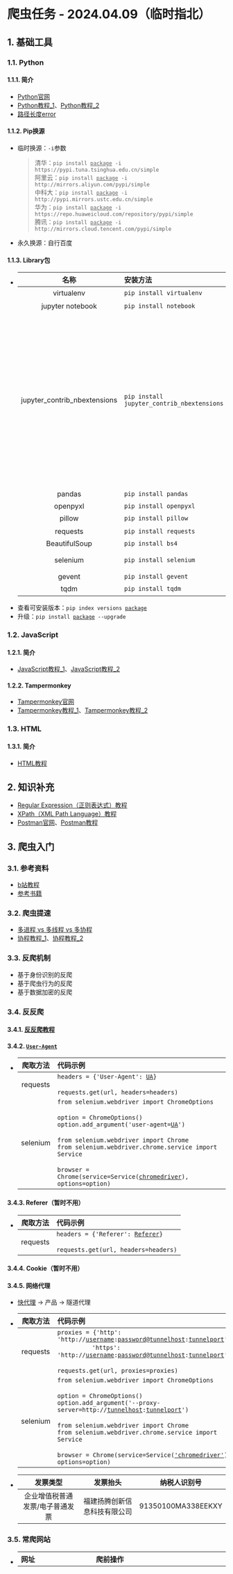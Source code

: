 # 爬虫任务 - 2024.04.09（临时指北）
## 1. 基础工具
### 1.1. Python
#### 1.1.1. 简介
- [Python官网](https://python.org)
- [Python教程_1](https://www.runoob.com/python3/python3-tutorial.html)、[Python教程_2](https://www.liaoxuefeng.com/wiki/1016959663602400/1016959856222624)
- [路径长度error](https://blog.csdn.net/weixin_43658159/article/details/127454046)

#### 1.1.2. Pip换源
- 临时换源：`-i`参数  
    > 清华：`pip install `<ins>`package`</ins>` -i https://pypi.tuna.tsinghua.edu.cn/simple`  
    > 阿里云：`pip install `<ins>`package`</ins>` -i http://mirrors.aliyun.com/pypi/simple`  
    > 中科大：`pip install `<ins>`package`</ins>` -i http://pypi.mirrors.ustc.edu.cn/simple`  
    > 华为：`pip install `<ins>`package`</ins>` -i https://repo.huaweicloud.com/repository/pypi/simple`  
    > 腾讯：`pip install `<ins>`package`</ins>` -i http://mirrors.cloud.tencent.com/pypi/simple`
- 永久换源：自行百度

#### 1.1.3. Library包
- |名称|安装方法|参考|
  |:-:|:-|:-|
  |virtualenv|`pip install virtualenv`|[教程](https://www.liaoxuefeng.com/wiki/1016959663602400/1019273143120480)|
  |jupyter notebook|`pip install notebook`|[官网](https://jupyter.org)|
  |jupyter_contrib_nbextensions|`pip install jupyter_contrib_nbextensions`|`jupyter contrib nbextension install --user` -> `Hinterland`、`Highlight selected word`、`AddBefore`、`AutoSaveTime`、`Go to Current Running Cells`<br /><br />`pip install jupyterthemes` -> `!jt -h` -> `!jt -t chesterish -f roboto -fs 11 -ofs 10 -T -N -kl`|
  |pandas|`pip install pandas`|[官网](https://pandas.pydata.org/getting_started.html)|
  |openpyxl|`pip install openpyxl`|[Tutorial](https://openpyxl.readthedocs.io/en/stable/tutorial.html)|
  |pillow|`pip install pillow`|[官网](https://pillow.readthedocs.io/en/latest)|
  |requests|`pip install requests`|[教程](https://www.liaoxuefeng.com/wiki/1016959663602400/1183249464292448)|
  |BeautifulSoup|`pip install bs4`||
  |selenium|`pip install selenium`|[官网](https://www.selenium.dev/zh-cn/documentation/webdriver/getting_started)<br />[chromedriver](https://chromedriver.chromium.org/home)|
  |gevent|`pip install gevent`||
  |tqdm|`pip install tqdm`|[官网](https://pypi.org/project/tqdm/)|
- 查看可安装版本：`pip index versions `<ins>`package`</ins>
- 升级：`pip install `<ins>`package`</ins>` --upgrade`

### 1.2. JavaScript
#### 1.2.1. 简介
- [JavaScript教程_1](https://www.runoob.com/js/js-tutorial.html)、[JavaScript教程_2](https://www.liaoxuefeng.com/wiki/1022910821149312)

#### 1.2.2. Tampermonkey
- [Tampermonkey官网](https://www.tampermonkey.net)
- [Tampermonkey教程_1](https://www.bilibili.com/video/BV1yT411L7n7)、[Tampermonkey教程_2](https://www.bilibili.com/video/BV19W4y1h7KM)

### 1.3. HTML
#### 1.3.1. 简介
- [HTML教程](https://www.runoob.com/html/html-tutorial.html)

## 2. 知识补充
- [Regular Expression（正则表达式）教程](https://github.com/ziishaned/learn-regex)
- [XPath（XML Path Language）教程](https://www.runoob.com/xpath/xpath-tutorial.html)
- [Postman官网](https://www.postman.com/downloads)、[Postman教程](https://www.bilibili.com/video/BV1hP4y177gS)

## 3. 爬虫入门
### 3.1. 参考资料
- [b站教程](https://www.bilibili.com/video/BV1bL4y1V7q1)
- [参考书籍](https://www.ituring.com.cn/book/2847)

### 3.2. 爬虫提速
- [多进程 vs 多线程 vs 多协程](https://blog.csdn.net/weixin_51656605/article/details/113694044)
- [协程教程_1](https://blog.csdn.net/qq_45476428/article/details/108782593)、[协程教程_2](https://blog.csdn.net/freeking101/article/details/53097420)

### 3.3. 反爬机制
- 基于身份识别的反爬
- 基于爬虫行为的反爬
- 基于数据加密的反爬

### 3.4. 反反爬
#### 3.4.1. [反反爬教程](https://www.bilibili.com/video/BV1cy4y1V771)

#### 3.4.2. [`User-Agent`](https://sspai.com/post/75349)
- |爬取方法|代码示例|
  |:-:|:-|
  |requests|`headers = {'User-Agent': `<ins>`UA`</ins>`}`<br /><br />`requests.get(url, headers=headers)`|
  |selenium|`from selenium.webdriver import ChromeOptions`<br /><br />`option = ChromeOptions()`<br />`option.add_argument('user-agent=`<ins>`UA`</ins>`')`<br /><br />`from selenium.webdriver import Chrome`<br />`from selenium.webdriver.chrome.service import Service`<br /><br />`browser = Chrome(service=Service(`<ins>`chromedriver`</ins>`), options=option)`|

#### 3.4.3. Referer（暂时不用）
- |爬取方法|代码示例|
  |:-:|:-|
  |requests|`headers = {'Referer': `<ins>`Referer`</ins>`}`<br /><br />`requests.get(url, headers=headers)`|

#### 3.4.4. Cookie（暂时不用）

#### 3.4.5. 网络代理
- [快代理](https://www.kuaidaili.com/) -> 产品 -> 隧道代理
- |爬取方法|代码示例|
  |:-:|:-|
  |requests|`proxies = {'http': 'http://`<ins>`username`</ins>`:`<ins>`password`</ins>`@`<ins>`tunnelhost`</ins>`:`<ins>`tunnelport`</ins>`',`<br />&emsp;&emsp;&emsp;&emsp;&emsp;`'https': 'http://`<ins>`username`</ins>`:`<ins>`password`</ins>`@`<ins>`tunnelhost`</ins>`:`<ins>`tunnelport`</ins>`'}`<br /><br />`requests.get(url, proxies=proxies)`|
  |selenium|`from selenium.webdriver import ChromeOptions`<br /><br />`option = ChromeOptions()`<br />`option.add_argument('--proxy-server=http://`<ins>`tunnelhost`</ins>`:`<ins>`tunnelport`</ins>`')`<br /><br />`from selenium.webdriver import Chrome`<br />`from selenium.webdriver.chrome.service import Service`<br /><br />`browser = Chrome(service=Service(`<ins>`'chromedriver'`</ins>`), options=option)`|
- |发票类型|发票抬头|纳税人识别号|
  |:-:|:-:|:-:|
  |企业增值税普通发票/电子普通发票|福建扬腾创新信息科技有限公司|91350100MA338EEKXY|

### 3.5. 常爬网站
- |网址|爬前操作|目录字段|内容字段|
  |:-|:-|:-|:-|
  |01. [RockAuto](https://www.rockauto.com/en/parts/melling,timing+chain+&+component+kit,5756)||<b>$\color{red}{1. Menu}$</b><sup>【requests】</sup><br />$\color{blue}{输入：}$`Param_Url`<sub>[参数]</sub><br />$\color{blue}{输出：}$`No.`、`Manufacturer`、`Category`、`Type`、`Type_Code`、`Part_Number`<br /><br />|<b><font color=red>2. Part</font></b><sup>【requests】</sup><br /><font color=blue>输入：</font><ins>`No.`</ins><sub>[Menu]</sub>、<ins>`Manufacturer`</ins><sub>[Menu]</sub>、<ins>`Category`</ins><sub>[Menu]</sub>、<ins>`Type`</ins><sub>[Menu]</sub>、<ins>`Type_Code`</ins><sub>[Menu]</sub>、<ins>`Part_Number`</ins><sub>[Menu]</sub><br /><font color=blue>输出：</font><ins>`序号`</ins>、<ins>`Manufacturer`</ins>、<ins>`Category`</ins>、<ins>`Type`</ins>、<ins>`Type_Code`</ins>、<ins>`Part_Number`</ins>、`Vehcile`<sup>(n)</sup>、`OE`、`Note_1`、`Note_2`、`Pic`<sup>(n)</sup>、`Url`、`Info`、`Src`、`Part_Key`、`JOIN_TCPK`<br /><br /><b><font color=red>3. Vehicle</font></b><sup>【requests】</sup><br /><font color=blue>输入：</font>`Type_Code`<sub>[Part]</sub>、`Part_Key`<sub>[Part]</sub>、<ins>`JOIN_TCPK`</ins><sub>[Part]</sub><br /><font color=blue>输出：</font><ins>`JOIN_TCPK`</ins>、`Vehcile`<sup>(y)</sup><br /><br /><b><font color=red>4. Info</font></b><sup>【requests】</sup><br /><font color=blue>输入：</font><ins>`Info`</ins><sub>[Part]</sub><br /><font color=blue>输出：</font><ins>`Info`</ins>、`其他Specifications`<sup>(y)</sup><br /><br /><b><font color=red>5. Kit_Part_Number</font></b><sup>【requests】</sup><br /><font color=blue>输入：</font><ins>`Info`</ins><sub>[Part]</sub><br /><font color=blue>输出：</font><ins>`Info`</ins>、`Kit_No.`、`Kit_Quantity`、`Kit_Note`、`Kit_Manufacturer`、`Kit_Type_Code`、`Kit_Part_Key`、`Kit_Part_Number`<br /><br /><b><font color=red>6. Kit_Part</font></b><sup>【requests】</sup><br /><font color=blue>输入：</font><ins>`Info`</ins><sub>[Kit_Part_Number]</sub>、<ins>`Kit_No.`</ins><sub>[Kit_Part_Number]</sub>、<ins>`Kit_Quantity`</ins><sub>[Kit_Part_Number]</sub>、<ins>`Kit_Note`</ins><sub>[Kit_Part_Number]</sub>、<ins>`Kit_Manufacturer`</ins><sub>[Kit_Part_Number]</sub>、<ins>`Kit_Type_Code`</ins><sub>[Kit_Part_Number]</sub>、<ins>`Kit_Part_Number`</ins><sub>[Kit_Part_Number]</sub><br /><font color=blue>输出：</font><ins>`Info`</ins>、<ins>`Kit_序号`</ins>、<ins>`Kit_Quantity`</ins>、<ins>`Kit_Note`</ins>、<ins>`Kit_Manufacturer`</ins>、`Kit_Category`、`Kit_Type`、<ins>`Kit_Type_Code`</ins>、<ins>`Kit_Part_Number`</ins>、`Kit_Vehcile`<sup>(n)</sup>、`Kit_OE`、`Kit_Note_1`、`Kit_Note_2`、`Kit_Pic`<sup>(n)</sup>、`Kit_Url`、`Kit_Info`、`Kit_Src`、`Kit_Part_Key`、`Kit_JOIN_TCPK`<br /><br /><b><font color=red>7. Kit_Vehicle</font></b><sup>【requests】</sup><br /><font color=blue>输入：</font>`Kit_Type_Code`<sub>[Kit_Part]</sub>、`Kit_Part_Key`<sub>[Kit_Part]</sub>、<ins>`Kit_JOIN_TCPK`</ins><sub>[Kit_Part]</sub><br /><font color=blue>输出：</font><ins>`Kit_JOIN_TCPK`</ins>、`Kit_Vehcile`<sup>(y)</sup><br /><br /><b><font color=red>8. Kit_Info</font></b><sup>【requests】</sup><br /><font color=blue>输入：</font><ins>`Kit_Info`</ins><sub>[Kit_Part]</sub><br /><font color=blue>输出：</font><ins>`Kit_Info`</ins>、`Kit_其他Specifications`<sup>(y)</sup>|
  |02. [Dorman](https://www.dormanproducts.com/gsearch.aspx?type=keyword&origin=keyword&parttype=Fuel%2520Filler%2520Neck&start=0&num=100)|`100 records per page`|<b><font color=red>1. Menu</font></b><sup>【Tampermonkey】</sup><br /><font color=blue>输入：</font>`Param_Amount`<sub>[参数]</sub><br /><font color=blue>输出：</font>`Page`、`No.`、`Url`|<b><font color=red>2. Part</font></b><sup>【requests】</sup><br /><font color=blue>输入：</font><ins>`No.`</ins><sub>[Menu]</sub>、<ins>`Url`</ins><sub>[Menu]</sub><br /><font color=blue>输出：</font><ins>`序号`</ins>、`Part_Number`、`Type`、`Description`、`Application_Summary`、`Vehicle_1`<sup>(n)</sup>、`Vehicle_2`<sup>(n)</sup>、`OE`、`Pic`<sup>(n)</sup>、<ins>`Url`</ins>、`Vehicle_Url`、`Src`、`其他Specifications`<br /><br /><b><font color=red>3. Vehicle</font></b><sup>【requests】</sup><br/><font color=blue>输入：</font><ins>`Vehicle_Url`</ins><sub>[Part]</sub><br /><font color=blue>输出：</font><ins>`Vehicle_Url`</ins>、`Vehicle_1`<sup>(y)</sup>、`Vehicle_2`<sup>(y)</sup>|
  |03. [eBay](https://www.ebay.com/sch/i.html?_dkr=1&iconV2Request=true&_blrs=recall_filtering&_ssn=zamo-zuan&store_cat=0&store_name=zamozuan&_oac=1&_nkw=motor%20mount)|1. `Sort` -> `Price + Shipping: highest first`<br />2. `Items per page` -> `240`<br /><br />1. 在目录找出[`详情api`](https://www.ebay.com/itm/304981523908?_ul=US&_stpos=91710&orig_cvip=true)：`https://www.ebay.com/itm/` + `Item_Number` + `?_ul=US&_stpos=91710&orig_cvip=true`<br />2. 在详情页找出[`车型api`](https://www.ebay.com/g/api/finders?module_groups=PART_FINDER&referrer=VIEWITEM&offset=0&module=COMPATIBILITY_TABLE)：`https://www.ebay.com/g/api/finders` + `?module_groups=PART_FINDER&referrer=VIEWITEM&offset=` + `Param_Offset` + `&module=COMPATIBILITY_TABLE`<br />&emsp;&emsp;&emsp;&emsp;&emsp;&emsp;&emsp;`Payload`：`{"scopedContext":{"catalogDetails":{"itemId":"` + `Item_Number` + `","categoryId":"` + `Category_Id` + `","marketplaceId":"` + `Market_Id` + `"}}}`<br /><br />`US参数_1` -> `https://www.ebay.com/itm/`、`?_ul=US&_stpos=91710&orig_cvip=true`<br />`DE参数_1` -> `https://www.ebay.de/itm/`、`?_ul=DE&_stpos=10115&orig_cvip=true`<br />`AU参数_1` -> `https://www.ebay.com.au/itm/`、`?_ul=AU&_stpos=2019&orig_cvip=true`<br />`UK参数_1` -> `https://www.ebay.co.uk/itm/`、`?_ul=GB&_stpos=BS81QU&orig_cvip=true`<br /><br />`US参数_2` -> `https://www.ebay.com/g/api/finders`<br />`DE参数_2` -> `https://www.ebay.de/g/api/finders`<br />`AU参数_2` -> `https://www.ebay.com.au/g/api/finders`<br />`UK参数_2` -> `https://www.ebay.co.uk/g/api/finders`|<b><font color=red>1. Menu</font></b><sup>【Tampermonkey】</sup><br /><font color=blue>输出：</font>`Page`、`No.`、`Item_Number`|<b><font color=red>2. Item</font></b><sup>【requests】</sup><br /><font color=blue>输入：</font>`Param_Market`<sub>[参数]</sub>、<ins>`No.`</ins><sub>[Menu]</sub>、<ins>`Item_Number`</ins><sub>[Menu]</sub><br /><font color=blue>输出：</font><ins>`序号`</ins>、<ins>`Item_Number`</ins>、`Title`、`Subtitle`、`Price`、`Available`、`Sold`、`Vehicle_1`<sup>(n)</sup>、`Vehicle_2`<sup>(n)</sup>、`Pic`<sup>(n)</sup>、`Url`、`Description_Url`、`Src`、`Vehicle_Page`、`Category_Id`、`Market_Id`、`Country`、`Language`、`Locale`、`其他ItemSpecifics`<br /><br /><b><font color=red>3. Vehicle</font></b><sup>【requests】</sup><br /><font color=blue>输入：</font>`Param_Market`<sub>[参数]</sub>、<ins>`Item_Number`</ins><sub>[Item]</sub>、`Vehicle_Page`<sub>[Item]</sub>、`Category_Id`<sub>[Item]</sub>、`Market_Id`<sub>[Item]</sub><br /><font color=blue>输出：</font><ins>`Item_Number`</ins>、`Vehicle_1`<sup>(y)</sup>、`Vehicle_2`<sup>(y)</sup><br /><br /><b><font color=red>4. Description</font></b><sup>【requests】</sup><br /><font color=blue>输入：</font><ins>`Description_Url`</ins><sub>[Item]</sub><br /><font color=blue>输出：</font><ins>`Description_Url`</ins>、`卖家描述信息`|
  |04. [Cardone](https://www.cardone.com/motors/wiper-and-washer/windshield-wiper-motor/?limit=96&sort=alphaasc&page=1)|1. `Show` -> `96`<br />2. `Sort By:` -> `A to Z`|<b><font color=red>1. Menu</font></b><sup>【Tampermonkey】</sup><br /><font color=blue>输出：</font>`Page`、`No.`、`Url`|<b><font color=red>2. Part</font></b><sup>【Tampermonkey】</sup><br /><font color=blue>输入：</font><ins>`No.`</ins><sub>[Menu]</sub>、<ins>`Url`</ins><sub>[Menu]</sub><br /><font color=blue>输出：</font><ins>`序号`</ins>、`Part_Type`、`Part_Number`、`Brand`、`Title`、`Vehicle_1`、`Vehicle_2`、`OE`、`Pic`<sup>(n)</sup>、<ins>`Url`</ins>、`Src`、`其他Specifications`|
  |05. [Standard](https://www.standardbrand.com/en/ecatalog?part=temperature%20sensor&type=p&search=s)|1. 在官网找出[`iframe`](https://ecatalog.smpcorp.com/V2/STD/#/partsearch/searchText/temperature%20sensor?type=p&search=s)：`title="eCatFrame"`，设置`View 96`、`Part  (A-Z)`<br />2. 在`iframe`找出[`目录api`](https://ecatalog.smpcorp.com/V2/STD/api/part/partsearch?filter=temperature%20sensor&filterType=s&searchType=p&imageSize=80&start=0&limit=1&sort=3&catFilter=-All-&yearFilter=-All-&makeFilter=-All-&modelFilter=-All-&engineFilter=-All-&attrCodeFilter=-All-&attrValueFilter=-All-&plkEngineMakeFilter=-All-&plkEngineModelFilter=-All-&plkEngineDispFilter=-All-)：`https://ecatalog.smpcorp.com/V2/STD/api/part/partsearch?filter=` + `Param_Filter` + `&filterType=s&searchType=p&imageSize=80&start=` + `Param_Start` + `&limit=1&sort=3&catFilter=-All-&yearFilter=-All-&makeFilter=-All-&modelFilter=-All-&engineFilter=-All-&attrCodeFilter=-All-&attrValueFilter=-All-&plkEngineMakeFilter=-All-&plkEngineModelFilter=-All-&plkEngineDispFilter=-All-`<br />3. 在详情页找出[`详情api`](https://ecatalog.smpcorp.com/V2/STD/api/part/partselect?part=AS185&func=PART&vid=)：`https://ecatalog.smpcorp.com/V2/STD/api/part/partselect?part=` + `Part_Number` + `&func=PART&vid=`<br />4. 在详情页找出[`图片api`](https://ecatalog.smpcorp.com/V2/STD/api/image/getallimages?partNum=AS185&brand=STI&zoomFactor_sm=75&zoomFactor_md=360&zoomFactor_bg=960)：`https://ecatalog.smpcorp.com/V2/STD/api/image/getallimages?partNum=` + `Part_Number` + `&brand=` + `Brand` + `&zoomFactor_sm=75&zoomFactor_md=360&zoomFactor_bg=960`|<b><font color=red>1. Menu</font></b><br /><font color=blue>输入：</font>`Param_Filter`<sub>[参数]</sub>、`Param_Start`<sub>[参数]</sub><br /><font color=blue>输出：</font>`No.`、`Url`|<b><font color=red>2. Part_Number</font></b><sup>【requests】</sup><br /><font color=blue>输入：</font>`Url`<sub>[Menu]</sub><br /><font color=blue>输出：</font>`Json信息`<br /><br /><b><font color=red>3. Part</font></b><sup>【requests】</sup><br /><font color=blue>输入：</font>`basePart`<sub>[Part_Number]</sub><br /><font color=blue>输出：</font>`序号`、`Part_Number`、`Category`、`Part_Type_Short`、`Part_Type_Long`、`Brand`、`POP`、`Per_Car`、`Vehicle`、`Pic`<sup>(n)</sup>、`Url`、`Src`<sup>(n)</sup>、`JOIN_PNB`、`其他specifications`<br /><br /><b><font color=red>3. Src</font></b><sup>【requests】</sup><br /><font color=blue>输入：</font>`Part_Number`<sub>[Part]</sub>、`Brand`<sub>[Part]</sub>、<ins>`JOIN_PNB`</ins><sub>[Part]</sub><br /><font color=blue>输出：</font><ins>`JOIN_PNB`</ins>、`Src`<sup>(y)</sup>||
  |06. [Summit](https://www.summitracing.com/search?PageSize=100&SortBy=SKU&SortOrder=Ascending&keyword=LS%20Oil%20Pan)|1. `Records Per Page` -> `100 Records Per Page`<br />2. `Sort By` -> `Part Number (a-z)`|<b><font color=red>1. Menu</font></b><sup>【Tampermonkey】</sup><br /><font color=blue>输出：</font>`Page`、`No.`、`Url`|<b><font color=red>2. Part</font></b><sup>【selenium】</sup><br /><font color=blue>输入：</font><ins>`No.`</ins><sub>[Menu]</sub>、<ins>`Url`</ins><sub>[Menu]</sub><br /><font color=blue>输出：</font><ins>`序号`</ins>、`Part_Number`、`Title`、`Description`、`Pic`<sub>(n)</sub>、<ins>`Url`</ins>、`Src`、`其他Overview`|
  |07. [SpectraPremium](https://ecat.spectrapremium.com/en/parts?line=oil_pans&year=&make=&model=&submodel=&universal=0&hide-exclusives-canadian-market=0&sort=part-number&limit=50)|1. `Sort by part #`<br />2. `Number of results` -> `50`|<b><font color=red>1. Menu</font></b><sup>【Tampermonkey】</sup><br /><font color=blue>输出：</font>`Page`、`No.`、`Url`|<b><font color=red>2. Part</font></b><sup>【requests】</sup><br /><font color=blue>输入：</font><ins>`No.`</ins><sub>[Menu]</sub>、<ins>`Url`</ins><sub>[Menu]</sub><br /><font color=blue>输出：</font><ins>`序号`</ins>、`Type`、`Part_Number`、`Vehicle`<sup>(n)</sup>、`Pic`<sup>(n)</sup>、<ins>`Url`</ins>、`Src`、`Vehicle_Page`、`其他Part_Specifications`<br /><br /><b><font color=red>3. Vehicle</font></b><sup>【requests】</sup><br /><font color=blue>输入：</font><ins>`Url`</ins><sub>[Part]</sub>、`Vehicle_Page`<sub>[Part]</sub><br /><font color=blue>输出：</font><ins>`Url`</ins>、`Vehicle`<sup>(y)</sup>|
  |08. [Denniskirk](https://www.denniskirk.com/atv/cv-axle/brandasc.srt/100.ipp)|1. `Results per Page` -> `100`<br />2. `Sort by` -> `Brand: A-Z`|<b><font color=red>1. Menu</font></b><sup>【Tampermonkey】</sup><br /><font color=blue>输出：</font>`Page`、`No.`、`Url`|<b><font color=red>2. Part</font></b><sup>【Tampermonkey】</sup><br /><font color=blue>输入：</font><ins>`No.`</ins><sub>[Menu]</sub>、<ins>`Url`</ins><sub>[Menu]</sub><br /><font color=blue>输出：</font><ins>`序号`</ins>、`Brand`、`Title`、`Vehicle`、`OE`、`Pic`<sup>(n)</sup>、<ins>`Url`</ins>、`Src`、`其他Specifications`|
  |09. [FourSeasons](https://www.4s.com/en/ecatalog?part=blower&type=p&search=s)|1. 在官网找出[`iframe`](https://ecatalog.smpcorp.com/v2/fs/#/partsearch/searchText/blower?type=p&search=s)：`title="eCatFrame"`，设置`View 96`、`Part  (A-Z)`<br />2. 在`iframe`找出[`目录api`](https://ecatalog.smpcorp.com/v2/fs/api/part/partsearch?filter=blower&filterType=s&searchType=p&imageSize=80&start=0&limit=1&sort=3&catFilter=-All-&yearFilter=-All-&makeFilter=-All-&modelFilter=-All-&engineFilter=-All-&attrCodeFilter=-All-&attrValueFilter=-All-&plkEngineMakeFilter=-All-&plkEngineModelFilter=-All-&plkEngineDispFilter=-All-)：`https://ecatalog.smpcorp.com/v2/fs/api/part/partsearch?filter=` + `Param_Filter` + `&filterType=s&searchType=p&imageSize=80&start=` + `Param_Start` + `&limit=1&sort=3&catFilter=-All-&yearFilter=-All-&makeFilter=-All-&modelFilter=-All-&engineFilter=-All-&attrCodeFilter=-All-&attrValueFilter=-All-&plkEngineMakeFilter=-All-&plkEngineModelFilter=-All-&plkEngineDispFilter=-All-`<br />3. 在详情页找出[`详情api`](https://ecatalog.smpcorp.com/v2/fs/api/part/partselect?part=35001&func=PART&vid=)：`https://ecatalog.smpcorp.com/v2/fs/api/part/partselect?part=` + `Part_Number` + `&func=PART&vid=`<br />4. 在详情页找出[`图片api`](https://ecatalog.smpcorp.com/v2/fs/api/image/getallimages?partNum=35001&brand=FS&zoomFactor_sm=75&zoomFactor_md=360&zoomFactor_bg=960)：`https://ecatalog.smpcorp.com/v2/fs/api/image/getallimages?partNum=` + `Part_Number` + `&brand=` + `Brand` + `&zoomFactor_sm=75&zoomFactor_md=360&zoomFactor_bg=960`|<b><font color=red>1. Menu</font></b><br /><font color=blue>输入：</font>`Param_Filter`<sub>[参数]</sub>、`Param_Start`<sub>[参数]</sub><br /><font color=blue>输出：</font>`No.`、`Url`|<b><font color=red>2. Part_Number</font></b><sup>【requests】</sup><br /><font color=blue>输入：</font>`Url`<sub>[Menu]</sub><br /><font color=blue>输出：</font>`Json信息`<br /><br /><b><font color=red>3. Part</font></b><sup>【requests】</sup><br /><font color=blue>输入：</font>`basePart`<sub>[Part_Number]</sub><br /><font color=blue>输出：</font>`序号`、`Part_Number`、`Category`、`Part_Type_Short`、`Part_Type_Long`、`Brand`、`POP`、`Per_Car`、`Vehicle`、`Pic`<sup>(n)</sup>、`Url`、`Src`<sup>(n)</sup>、`JOIN_PNB`、`其他specifications`<br /><br /><b><font color=red>3. Src</font></b><sup>【requests】</sup><br /><font color=blue>输入：</font>`Part_Number`<sub>[Part]</sub>、`Brand`<sub>[Part]</sub>、<ins>`JOIN_PNB`</ins><sub>[Part]</sub><br /><font color=blue>输出：</font><ins>`JOIN_PNB`</ins>、`Src`<sup>(y)</sup>|
  |10. [Amazon](https://www.amazon.com/Best-Sellers-Automotive-Automotive-Replacement-Air-Conditioning-Clutches/zgbs/automotive/15723281/ref=zg_bs_pg_1_automotive?_encoding=UTF8&pg=1)||<b><font color=red>1. Menu</font></b><sup>【Tampermonkey】</sup><br /><font color=blue>输出：</font>`No.`、`Url`<sup>(y)</sup>|<b><font color=red>2. Part</font></b><sup>【Console】</sup><br /><font color=blue>输入：</font><ins>`No.`</ins><sub>[Menu]</sub>、`Url`<sub>[Menu]</sub><br /><font color=blue>输出：</font><ins>`序号`</ins>、`ASIN`、`Title`、`Price`、`About`、`Pic`<sup>(n)</sup>、`Url`<sup>(n)</sup>、`Src`、`其他Attribute`、`其他Technical_Details`、`其他Additional_Information`<br /><br /><b><font color=red>3. SellerSprite_Competitor</font></b><sup>【Tampermonkey】</sup><br /><font color=blue>输入：</font><ins>`ASIN`</ins><sub>[Part]</sub><br /><font color=blue>输出：</font><ins>`ASIN`</ins>、`标识`、`父ASIN`、`品牌`、`品牌链接`、`大类BSR排名`、`近7天BSR增长数`、`近7天BSR增长率`、`父体近30天总销量`、`父体近30天销量增长率`、`父体近30天总销售额`、`子体近一个月的销量`、`子体近一个月的预估销售额`、`变体数`、`最新售价 (BuyBox)`、`最新Q&A数`、`Listing的最新评分数`、`Listing近30天的新增评分数`、`Listing的最新评分值`、`月度留评率`、`FBA运费`、`毛利率`、`上架时间_1`、`上架时间_2`、`配送`、`类目路径_1`、`类目路径_2`、`小类目`、`重量`、`体积`、`LQS`、`卖家数`、`BuyBox卖家`、`BuyBox`<br /><br /><b><font color=red>4. SellerSprite_Sales</font></b><sup>【selenium】</sup><br /><font color=blue>输入：</font><ins>`ASIN`</ins><sub>[Part]</sub><br /><font color=blue>输出：</font><ins>`ASIN`</ins>、`销量预测信息`|
  |11. [AutoteileDirekt](https://www.autoteiledirekt.de/suche.html?keyword=Radlagersatz%20SKF&brand%5B0%5D=50)||<b><font color=red>1. Menu</font></b><sup>【Tampermonkey】</sup><br /><font color=blue>输出：</font>`Page`、`No.`、`Url`<sup>(y)</sup>|<b><font color=red>2. Part</font></b><sup>【Console】</sup><br /><font color=blue>输入：</font><ins>`No.`</ins><sub>[Menu]</sub>、`Url`<sub>[Menu]</sub><br /><font color=blue>输出：</font><ins>`序号`</ins>、`Title`、`Subtitle`、`Artkl`、`Product_Id`、`Price`、`Vehicle_1`<sup>(n)</sup>、`Vehicle_2`<sup>(n)</sup>、`OE`、`Kit`、`Pic`<sup>(n)</sup>、`Url`<sup>(n)</sup>、`Src`、`Maker_Id`、`其他Desc`、`其他TecDoc`<br /><br /><b><font color=red>3. Model</font></b><sup>【Console】</sup><br /><font color=blue>输入：</font><ins>`Product_Id`</ins><sub>[Part]</sub>、<ins>`Maker_Id`</ins><sub>[Part]</sub><br /><font color=blue>输出_1：</font>`No.`、<ins>`Product_Id`</ins>、<ins>`Maker_Id`</ins>、`Model_Id`、`Vehicle_1`<br /><font color=blue>输出：</font><ins>`Product_Id`</ins>、`Vehicle_1`<sup>(y)</sup><br /><br /><b><font color=red>4. Engine</font></b><sup>【Console】</sup><br /><font color=blue>输入：</font><ins>`Product_Id`</ins><sub>[Model_1]</sub>、`Maker_Id`<sub>[Model_1]</sub>、`Model_Id`<sub>[Model_1]</sub>、`Vehicle_1`<sub>[Model_1]</sub><br /><font color=blue>输出：</font><ins>`Product_Id`</ins>、`Vehicle_2`<sup>(y)</sup><br /><br /><b><font color=red>5. Pic</font></b><sup>【Tampermonkey】</sup><br /><font color=blue>输入：</font>`Src`<sub>[Part]</sub><br /><font color=blue>输出：</font>`Pic`<sup>(y)</sup>|
  |12. [1AAuto](https://www.1aauto.com/search?q=brake+calipers)|1. `A-Z`<br />2. 在详情页找出[`车型api`](https://www.1aauto.com/catalog/product/fit?skuId=1169650&pathName=%2Ftoyota-4runner-fj-cruiser-tacoma-front-driver-and-passenger-side-2-piece-brake-caliper-set-trq-cla35380%2Fi%2F1abcs00107)：`https://www.1aauto.com/catalog/product/fit?skuId=` + `Sku_Id` + `&pathName=` + `Path_Name`|<b><font color=red>1. Menu</font></b><sup>【Tampermonkey】</sup><br /><font color=blue>输出：</font>`Page`、`No.`、`Url`|<b><font color=red>2. Part</font></b><sup>【requests】</sup><br /><font color=blue>输入：</font><ins>`No.`</ins><sub>[Menu]</sub>、`Url`<sub>[Menu]</sub><br /><font color=blue>输出：</font><ins>`序号`</ins>、`Title`、`Product_Id`、`Vehicle`<sup>(n)</sup>、`OE`<sup>(n)</sup>、`Pic`<sup>(n)</sup>、`Url`、`Src`、`其他Details`<br /><br /><b><font color=red>3. Vehicle</font></b><sup>【requests】</sup><br /><font color=blue>输入：</font><ins>`Product_Id`</ins><sub>[Part]</sub>、`Url`<sub>[Part]</sub><br /><font color=blue>输出：</font><ins>`Product_Id`</ins>、`Vehicle`<sup>(y)</sup>、`OE`<sup>(y)</sup>|
  |13. [Rotomaster](https://rotomaster.com/search.php?search_query=Turbocharger&section=product&_bc_fsnf=1&Part%20Type=Turbocharger&limit=30&sort=alphaasc)|1. `VIEW AS` -> `3`<br />2. `SHOW` -> `30 items per page`<br />3. `SORT BY` -> `A to Z`|<b><font color=red>1. Menu</font></b><sup>【Tampermonkey】</sup><br /><font color=blue>输出：</font>`Page`、`No.`、`Url`|<b><font color=red>2. Part</font></b><sup>【requests】</sup><br /><font color=blue>输入：</font><ins>`No.`</ins><sub>[Menu]</sub>、<ins>`Url`</ins><sub>[Menu]</sub><br /><font color=blue>输出：</font><ins>`序号`</ins>、`Title`、`Pic`<sup>(n)</sup>、<ins>`Url`</ins>、`Src`、`其他Attribute`、`其他Specifications`|
  |14. [TurbochargerPros](https://www.turbochargerpros.com/search_result.asp?w=garrett#/filter:brand:Garrett)||<b><font color=red>1. Menu</font></b><sup>【Tampermonkey】</sup><br /><font color=blue>输出：</font>`Page`、`No.`、`Url`|<b><font color=red>2. Part</font></b><sup>【requests】</sup><br /><font color=blue>输入：</font><ins>`No.`</ins><sub>[Menu]</sub>、<ins>`Url`</ins><sub>[Menu]</sub><br /><font color=blue>输出：</font><ins>`序号`</ins>、`Title`、`Vehicle`、`Pic`<sup>(n)</sup>、<ins>`Url`</ins>、`Src`、`其他Specifications`|
  |15. [ATPAutoteile](https://www.atp-autoteile.de/de/search/n-243/o-1/b-1-592/bremsbelaege-bestprice-atec)|`Sortieren nach` -> `Preis absteigend`<br /><br />1. 在详情页找出[`Make api`](https://www.atp-autoteile.de/de/product/vehicles/988398)：`https://www.atp-autoteile.de/de/product/vehicles/` + `Product_Id`<br />2. 在详情页找出[`Model api`](https://www.atp-autoteile.de/de/product/vehicles/988398/9953)：`https://www.atp-autoteile.de/de/product/vehicles/` + `Product_Id` + `/` + `Make_Code`|<b><font color=red>1. Menu</font></b><sup>【Tampermonkey】</sup><br /><font color=blue>输出：</font>`Page`、`No.`、`Url`、`Kit`|<b><font color=red>2. Part</font></b><sup>【requests】</sup><br /><font color=blue>输入：</font><ins>`No.`</ins><sub>[Menu]</sub>、<ins>`Kit`</ins><sub>[Menu]</sub>、<ins>`Url`</ins><sub>[Menu]</sub><br /><font color=blue>输出：</font><ins>`序号`</ins>、`Sku`、`Brand`、`Manufacturer`、`Mpn`、`Product_Id`、`Title`、`Price`、<ins>`Kit`</ins>、`Vehicle_1`<sup>(n)</sup>、`Vehicle_2`<sup>(n)</sup>、`OE`、`Pic`<sup>(n)</sup>、<ins>`Url`</ins>、`Src`<br /><br /><b><font color=red>3. Make</font></b><sup>【requests】</sup><br /><font color=blue>输入：</font><ins>`序号`</ins><sub>[Part]</sub>、<ins>`Product_Id`</ins><sub>[Part]</sub><br /><font color=blue>输出：</font><ins>`No.`</ins>、<ins>`Product_Id`</ins>、`Make`、`Make_Code`<br /><br /><b><font color=red>4. Model</font></b><sup>【requests】</sup><br /><font color=blue>输入：</font><ins>`No.`</ins><sub>[Make]</sub>、<ins>`Product_Id`</ins><sub>[Make]</sub>、`Make`<sub>[Make]</sub>、`Make_Code`<sub>[Make]</sub><br /><font color=blue>输出：</font><ins>`No.`</ins>、<ins>`Product_Id`</ins>、`Vehicle_1`<sup>(y)</sup>、`Vehicle_2`<sup>(y)</sup>|
  |16. [Mevotech](https://www.mevotech.com/part/CMK100003)|从`RockAuto`爬下来`Part_Number`，再去`Mevotech`官网获取`Vehicle`||<b><font color=red>1. Vehicle</font></b><sup>【requests】</sup><br /><font color=blue>输入：</font><ins>`Part_Number`</ins><sub>[RockAuto]</sub><br /><font color=blue>输出：</font><ins>`Part_Number`</ins>、`Vehicle`<sup>(y)</sup>|
  |17. [Cub](https://www.cubelec.com.tw/switch-parts-en.php?ID=2)|账号：CUBTPMS<br />密码：CUBTPMS|<b><font color=red>1. Menu</font></b><sup>【Tampermonkey】</sup><br /><font color=blue>输出：</font>`Page`、`No.`、`Src`、`Url`、`Part_Number`、`Name`、`OE`、`Vehicle`、`Date`、`Pic`<sup>(n)</sup>||
  |18. [Auveco](https://www.auveco.com/polypropylene-compartment-box-6800-series?category=1c9e8880-f81b-41ec-ad11-38f3a6d3488f)|1. `Display Type` -> `2`<br />2. `Results per Page` -> `72`<br />3. `Sort by` -> `Item Number`|<b><font color=red>1. Menu</font></b><sup>【Tampermonkey】</sup><br /><font color=blue>输出：</font>`No.`、`Url`|<b><font color=red>2. Part</font></b><sup>【requests】</sup><br /><font color=blue>输入：</font><ins>`No.`</ins><sub>[Menu]</sub>、<ins>`Url`</ins><sub>[Menu]</sub><br /><font color=blue>输出：</font><ins>`序号`</ins>、`Item_Number`、`UPC`、`Title`、`Pic`<sup>(n)</sup>、<ins>`Url`</ins>、`Src`|
  |19. [MotoRAD](https://motorad.com/products/?categories=thermostat%2Ccoolant-housing&subcategories=thermostat-assembly-failsafe%2Cthermostat-assembly%2Cpower-sport-thermostat%2Cfail-safe-thermostat-w-housing%2Cstandard-failsafe%2Cegr-thermostat%2Chd-thermostat-w-housing%2Cstandard-naked-thermostat%2Chd-thermostat%2Cultrastat%2Cthermostat-kit-failsafe%2Cthermostat-w-housing%2Cthermostat%2Cthermostat-kit%2Cwater-pump-thermostat-assembly%2Chigh-flow-thermostat%2Cthermostat-kit-ultrastat%2Ceconomy-thermostat%2Cwater-outlet-coolant-housing)||`Page`、***`Part_Number`***|1. `$_序号`、***`Part_Number`***、`Category`、`Type`、`Description`、`$_Vehicle`、`OE`、`$_Pic`、***`Url`***、`Src`、`其他Attribute`、`其他Specifications`<br />2. ***`Part_Number`***、`Vehicle`|
  |20. [SpectrePerformance](https://www.spectreperformance.com/cross-reference/stp)||<b><font color=red>1. Menu_1</font></b><sup>【Tampermonkey】</sup><br /><font color=blue>输出：</font>`No.`、`Name`、`Url_1`<br /><br /><b><font color=red>2. Menu</font></b><sup>【requests】</sup><br /><font color=blue>输入：</font><ins>`No.`</ins><sub>[Menu_1]</sub>、<ins>`Name`</ins><sub>[Menu_1]</sub>、`Url_1`<sub>[Menu_1]</sub><br /><font color=blue>输出：</font><ins>`No.`</ins>、<ins>`Name`</ins>、`Url`|<b><font color=red>3. Part</font></b><sup>【requests】</sup><br /><font color=blue>输入：</font><ins>`No.`</ins><sub>[Menu]</sub>、<ins>`Url`</ins><sub>[Menu]</sub><br /><font color=blue>输出：</font><ins>`序号`</ins>、`Name`、`Title`、`Sku`、`Detail`、`Vehicle`<sup>(n)</sup>、`Pic`<sup>(n)</sup>、<ins>`Url`</ins>、`Src`、`分列OE`、`其他Specifications`<br /><br /><b><font color=red>4. Vehicle</font></b><sup>【requests】</sup><br /><font color=blue>输入：</font><ins>`Sku`</ins><sub>[Part]</sub><br /><font color=blue>输出：</font><ins>`Sku`</ins>、`Vehicle`<sup>(y)</sup>|
  |21. [CentricParts](https://www.centricparts.com/partFinder/page/index/?p=1&product_list_limit=25&product_list_order=part_number)|1. `Sort By` -> `Part Number`<br />2. `Show` -> `25 per page`|<b><font color=red>1. Menu_1</font></b><br /><font color=blue>输入：</font>`Param_Total`<sub>[参数]</sub><br /><font color=blue>输出：</font>`Page`、`Url_1`<br /><br /><b><font color=red>2. Menu</font></b><sup>【requests】</sup><br /><font color=blue>输入：</font><ins>`Page`</ins><sub>[Menu_1]</sub>、`Url_1`<sub>[Menu_1]</sub><br /><font color=blue>输出：</font><ins>`Page`</ins>、`No.`、`Sku`、`Url`、`Src`|<b><font color=red>3. Part</font></b><sup>【requests】</sup><br /><font color=blue>输入：</font><ins>`No.`</ins><sub>[Menu]</sub>、<ins>`Sku`</ins><sub>[Menu]</sub>、<ins>`Url`</ins><sub>[Menu]</sub>、<ins>`Src`</ins><sub>[Menu]</sub><br /><font color=blue>输出：</font><ins>`序号`</ins>、<ins>`Sku`</ins>、`Status`、`Title`、`Summary`、`Vehicle`、`Pic`<sup>(n)</sup>、<ins>`Url`</ins>、<ins>`Src`</ins>、`其他Attribute`、`其他Details`|
  |22. [KaKaPart](http://www.kakapart.com/)|从`CentricParts`爬下来`Sku`，再去`KaKaPart`官网获取`分列OE`||<b><font color=red>1. OE</font></b><sup>【requests】</sup><br /><font color=blue>输入：</font><ins>`Sku`</ins><sub>[CentricParts]</sub><br /><font color=blue>输出：</font><ins>`Sku`</ins>、`分列OE`|
  |23. [Agility](https://apdi.autocaredata.com/)|从`RockAuto`爬下来`Part_Number`，再去`Agility`官网获取`Vehicle`、`OE`和`Src`||<b><font color=red>1. Info</font></b><sup>【requests】</sup><br /><font color=blue>输入：</font><ins>`Part_Number`</ins><sub>[RockAuto]</sub><br /><font color=blue>输出：</font><ins>`Part_Number`</ins>、`Vehicle`、`Src`、`分列OE`、`其他Attributes`|
  |24. [Gates](https://www.gates.com/gb/en/power-transmission/power-transmission-kits/micro-v-kits.html)|1. 选择特定`Item`，点击[`VIEW ALL PARTS`](https://www.gates.com/gb/en/power-transmission/power-transmission-kits/micro-v-kits.p.7884-000000-000000.html)<br />2. `Product #`升序<br />3. 点击翻页按钮找出[`目录api`](https://www.gates.com/bin/listing/products/variant?draw=1&columns%5B0%5D%5Bdata%5D=&columns%5B0%5D%5Bname%5D=partnumberauto_en_gb_string&columns%5B0%5D%5Bsearchable%5D=true&columns%5B0%5D%5Borderable%5D=true&columns%5B0%5D%5Bsearch%5D%5Bvalue%5D=&columns%5B0%5D%5Bsearch%5D%5Bregex%5D=false&columns%5B1%5D%5Bdata%5D=&columns%5B1%5D%5Bname%5D=productnumber_en_gb_string&columns%5B1%5D%5Bsearchable%5D=true&columns%5B1%5D%5Borderable%5D=true&columns%5B1%5D%5Bsearch%5D%5Bvalue%5D=&columns%5B1%5D%5Bsearch%5D%5Bregex%5D=false&columns%5B2%5D%5Bdata%5D=name_text_en_gb&columns%5B2%5D%5Bname%5D=name_text_en_gb&columns%5B2%5D%5Bsearchable%5D=true&columns%5B2%5D%5Borderable%5D=true&columns%5B2%5D%5Bsearch%5D%5Bvalue%5D=&columns%5B2%5D%5Bsearch%5D%5Bregex%5D=false&order%5B0%5D%5Bcolumn%5D=1&order%5B0%5D%5Bdir%5D=asc&start=0&length=10&search%5Bvalue%5D=&search%5Bregex%5D=false&id=7884-000000-000000&lang=en_gb&country=gb&fieldList=code_string%2Cpartnumberauto_en_gb_string%2Cpartnumberind_string%2Cproductnumber_en_gb_string%2Cname_text_en_gb&filters=&_=1711969903247)：`https://www.gates.com/bin/listing/products/variant?draw=`+ `Param_Draw` + `&columns%5B0%5D%5Bdata%5D=&columns%5B0%5D%5Bname%5D=partnumberauto_en_gb_string&columns%5B0%5D%5Bsearchable%5D=true&columns%5B0%5D%5Borderable%5D=true&columns%5B0%5D%5Bsearch%5D%5Bvalue%5D=&columns%5B0%5D%5Bsearch%5D%5Bregex%5D=false&columns%5B1%5D%5Bdata%5D=&columns%5B1%5D%5Bname%5D=productnumber_en_gb_string&columns%5B1%5D%5Bsearchable%5D=true&columns%5B1%5D%5Borderable%5D=true&columns%5B1%5D%5Bsearch%5D%5Bvalue%5D=&columns%5B1%5D%5Bsearch%5D%5Bregex%5D=false&columns%5B2%5D%5Bdata%5D=name_text_en_gb&columns%5B2%5D%5Bname%5D=name_text_en_gb&columns%5B2%5D%5Bsearchable%5D=true&columns%5B2%5D%5Borderable%5D=true&columns%5B2%5D%5Bsearch%5D%5Bvalue%5D=&columns%5B2%5D%5Bsearch%5D%5Bregex%5D=false&order%5B0%5D%5Bcolumn%5D=1&order%5B0%5D%5Bdir%5D=asc&start=` + `Param_Start` + `&length=10&search%5Bvalue%5D=&search%5Bregex%5D=false&id=` + `Param_Id` + `&lang=en_gb&country=gb&fieldList=code_string%2Cpartnumberauto_en_gb_string%2Cpartnumberind_string%2Cproductnumber_en_gb_string%2Cname_text_en_gb&filters=&_=` + `Param__`|<b><font color=red>1. Menu_1</font></b><br /><font color=blue>输入：</font>`Param_Page`<sub>[参数]</sub>、`Param_Id`<sub>[参数]</sub><br /><font color=blue>输出：</font>`Page`、`Url_1`<br /><br /><b><font color=red>2. Menu</font></b><sup>【requests】</sup><br /><font color=blue>输入：</font><ins>`Page`</ins><sub>[Menu_1]</sub>、`Url_1`<sub>[Menu_1]</sub><br /><font color=blue>输出：</font><ins>`Page`</ins>、`No.`、`Url`|<b><font color=red>3. Part</font></b><sup>【requests】</sup><br /><font color=blue>输入：</font><ins>`No.`</ins><sub>[Menu]</sub>、<ins>`Url`</ins><sub>[Menu]</sub><br /><font color=blue>输出：</font><ins>`序号`</ins>、<ins>`Url`</ins>、`Kit_序号`、`其他Specifications`、`其他Kit信息`|
  |25. [Yelp](https://www.yelp.com/search?find_desc=Auto+Services&find_loc=New+York%2C+New+York&attrs=job_auto_repair&sortby=rating)||<b><font color=red>1. Menu</font></b><sup>【selenium】</sup><br /><font color=blue>输入：</font><ins>`排名`</ins><sub>[City]</sub>、<ins>`英文名`</ins><sub>[City]</sub><br /><font color=blue>输出：</font>`序号`、<ins>`City_No.`</ins>、<ins>`City`</ins>、`Page`、`No.`、`Tab`、`Url_1`|<b><font color=red>2. Store</font></b><sup>【selenium】</sup><br /><font color=blue>输入：</font><ins>`序号`</ins><sub>[Menu]</sub>、<ins>`City_No.`</ins><sub>[Menu]</sub>、<ins>`City`</ins><sub>[Menu]</sub>、<ins>`Page`</ins><sub>[Menu]</sub>、<ins>`No.`</ins><sub>[Menu]</sub>、<ins>`Tab`</ins><sub>[Menu]</sub>、`Url_1`<br /><font color=blue>输出：</font><ins>`序号`</ins>、<ins>`City_No.`</ins>、<ins>`City`</ins>、<ins>`Page`</ins>、<ins>`No.`</ins>、<ins>`Tab`</ins>、`Name`、`Website`、`Phone`、`Location`、`Score`、`Review`、`Claimed`、`Verified`、`Highlight`、`Service`、`Hour`、`Amenities`、`Url`|
  |26. [Moog](https://www.moogparts.com/parts/wheel-end/hub-assemblies-products.html)|1. 在官网找出[`Year api`](https://www.moogparts.com/driv/partfinder/api.catalog.years?brand=fllj&locale=en_US&country_code=US&vehicle_group_ids=2)：`https://www.moogparts.com/driv/partfinder/api.catalog.years?brand=fllj&locale=en_US&country_code=US&vehicle_group_ids=2`<br />2. 在官网找出[`Make api`](https://www.moogparts.com/driv/partfinder/api.catalog.makes?brand=fllj&locale=en_US&country_code=US&year_id=2024&vehicle_group_ids=2)：`https://www.moogparts.com/driv/partfinder/api.catalog.makes?brand=fllj&locale=en_US&country_code=US&year_id=` + `Year_Id` + `&vehicle_group_ids=2`<br />3. 在官网找出[`Model api`](https://www.moogparts.com/driv/partfinder/api.catalog.models?brand=fllj&locale=en_US&country_code=US&year_id=2024&make_id=67&vehicle_group_ids=2)：`https://www.moogparts.com/driv/partfinder/api.catalog.models?brand=fllj&locale=en_US&country_code=US&year_id=` + `Year_Id` + `&make_id=` + `&vehicle_group_ids=2`<br />4. 在搜索页找出[`目录api`](https://www.moogparts.com/driv/partfinder/api.catalog.partslist?brand=fllj&locale=en_US&country_code=US&year_id=2024&make_id=67&model_id=6615&vehicle_group_ids=2)：`https://www.moogparts.com/driv/partfinder/api.catalog.partslist?brand=fllj&locale=en_US&country_code=US&year_id=` + `Year_Id` + `&make_id=` + `Make_Id` + `&model_id=` + `Model_Id` + `&vehicle_group_ids=2`<br />5. 在详情页找出[`车型api`](https://www.drivparts.com/driv/partfinder/api.catalog.applications?brand=corporate&locale=en_US&country_code=US&part_number=512665&brand_code=FLLJ)：`https://www.drivparts.com/driv/partfinder/api.catalog.applications?brand=corporate&locale=en_US&country_code=US&part_number=` + `Part_Number` + `&brand_code=` + `Brand`|<b><font color=red>1. Year</font></b><sup>【requests】</sup><br /><font color=blue>输出：</font>`Year_Id`、`Year`<br /><br /><b><font color=red>2. Make</font></b><sup>【requests】</sup><br /><font color=blue>输入：</font><ins>`Year_Id`</ins><sub>[Year]</sub>、<ins>`Year`</ins><sub>[Year]</sub><br /><font color=blue>输出：</font><ins>`Year_Id`</ins>、<ins>`Year`</ins>、`Make_Id`、`Make`<br /><br /><b><font color=red>3. Model</font></b><sup>【requests】</sup><br /><font color=blue>输入：</font><ins>`Year_Id`</ins><sub>[Make]</sub>、<ins>`Year`</ins><sub>[Make]</sub>、<ins>`Make_Id`</ins><sub>[Make]</sub>、<ins>`Make`</ins><sub>[Make]</sub><br /><font color=blue>输出：</font></font><ins>`Year_Id`</ins>、<ins>`Year`</ins>、<ins>`Make_Id`</ins>、<ins>`Make`</ins>、`Model_Id`、`Model`<br /><br /><b><font color=red>4. Menu</font></b><sup>【requests】</sup><br /><font color=blue>输入：</font><ins>`Year_Id`</ins><sub>[Model]</sub>、<ins>`Year`</ins><sub>[Model]</sub>、<ins>`Make_Id`</ins><sub>[Model]</sub>、<ins>`Make`</ins><sub>[Model]</sub>、<ins>`Model_Id`</ins><sub>[Model]</sub>、<ins>`Model`</ins><sub>[Model]</sub><br /><font color=blue>输出：</font><ins>`Year_Id`</ins>、<ins>`Year`</ins>、<ins>`Make_Id`</ins>、<ins>`Make`</ins>、<ins>`Model_Id`</ins><、<ins>`Model`</ins>、`Part_No.`、`Drive`、`Position`、`Category`、`Subcategory`、`Type`、`Product`、`Part_Number`、`Part_Name`、`Brand`、`Qty`、`Fit`、`Criteria`、`Pic`<sup>(n)</sup>、`Url`、`Src`、`JOIN_PNB`|<b><font color=red>5. Vehicle</font></b><sup>【requests】</sup><br /><font color=blue>输入：</font>`Part_Number`<sub>[Menu]</sub>、`Brand`<sub>[Menu]</sub>、<ins>`JOIN_PNB`</ins><sub>[Menu]</sub><br /><font color=blue>输出：</font><ins>`JOIN_PNB`</ins>、`Vehicle_No.`、`其他Application信息`|
  |27. [TecDoc](https://web.tecalliance.net/walkerproducts/zh/parts/search?query=TEMPERATURE%20SENSOR&page=3#@brc/search:%25E6%2590%259C%25E7%25B4%25A2%2520TEMPERATURE%2520SENSOR;query:TEMPERATURE%2520SENSOR;page:3)|账号：186299u15<br />密码：APMTeDoW14<br /><br />1. `高级视图`<br />2. `显示 100`|<b><font color=red>1. Menu</font></b><sup>【Tampermonkey】</sup><br /><font color=blue>输出：</font>`Page`、`No.`、`Row_Id`|<b><font color=red>2. Part</font></b><sup>【requests】</sup><br /><font color=blue>输入：</font><ins>`No.`</ins><sub>[Menu]</sub>、`Row_Id`<sub>[Menu]</sub><br /><font color=blue>输出：</font><ins>`序号`</ins>、`Part_Number`、`Brand_Id`、`Brand`、`Manufacturer_Website`、`GTIN_EAN`、`Type_Of_Part`、`Environmentally_Hazardous_Material`、`ACES_Applications_Available`、`Number_Of_Parts`、`Type_Of_Container`、`Qantity_Per_Aplication`、`Minimum_Order`、`Vehicle`<sup>(n)</sup>、`OE`、`Pic`<sup>(n)</sup>、`Url`、`Src`、`其他Descriptions`、`其他Extended Information`、`其他Product Attributes`、`其他Packages`<br /><br /><b><font color=red>3. Vehicle</font></b><sup>【requests】</sup><br/><font color=blue>输入：</font><ins>`Vehicle_Url`</ins><sub>[Part]</sub><br /><font color=blue>输出：</font><ins>`Vehicle_Url`</ins>、`Vehicle_1`<sup>(y)</sup>、`Vehicle_2`<sup>(y)</sup>


## 4. 附录
1. [Git教程](https://www.liaoxuefeng.com/wiki/896043488029600)
2. [JSON解析](https://www.json.cn)
3. [selenium等待机制](https://blog.csdn.net/biggbang/article/details/121511531)
4. [正则表达式测试网站](https://www.whatsmyip.org/regular-expression-tester)
5. [selenium常用配置](https://blog.csdn.net/m0_56676945/article/details/129215165)
6. [selenium配置大全](https://peter.sh/experiments/chromium-command-line-switches)
7. [~~eBay网站开发者API（此方法不再使用）~~](https://developer.ebay.com/devzone/shopping/docs/CallRef/GetSingleItem.html)
